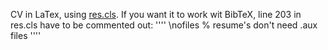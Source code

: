 CV in LaTex, using [res.cls](https://ctan.org/pkg/res).
If you want it to work wit BibTeX, line 203 in res.cls have to be commented out:
''''
\nofiles % resume's don't need .aux files
''''
